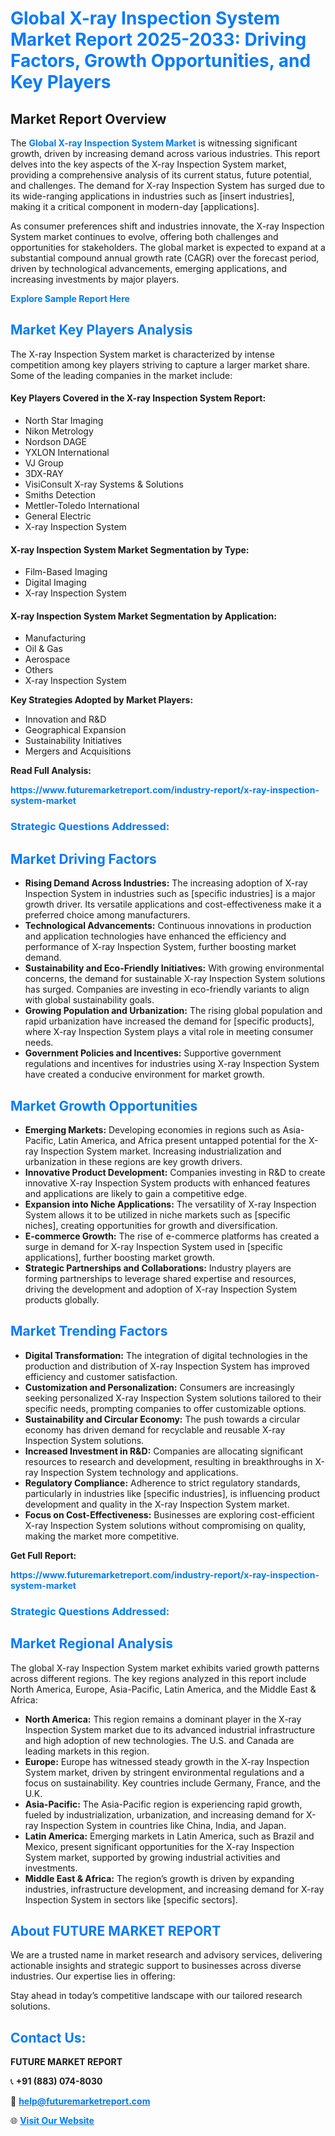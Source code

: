 <h1 style="color: #007BFF;">Global X-ray Inspection System Market Report 2025-2033: Driving Factors, Growth Opportunities, and Key Players</h1>

<section id="overview">
<h2>Market Report Overview</h2>
<p>The <a href="https://www.futuremarketreport.com/industry-report/x-ray-inspection-system-market" style="color: #007BFF; text-decoration: none;"><strong>Global X-ray Inspection System Market</strong></a> is witnessing significant growth, driven by increasing demand across various industries. This report delves into the key aspects of the X-ray Inspection System market, providing a comprehensive analysis of its current status, future potential, and challenges. The demand for X-ray Inspection System has surged due to its wide-ranging applications in industries such as [insert industries], making it a critical component in modern-day [applications].</p>
<p>As consumer preferences shift and industries innovate, the X-ray Inspection System market continues to evolve, offering both challenges and opportunities for stakeholders. The global market is expected to expand at a substantial compound annual growth rate (CAGR) over the forecast period, driven by technological advancements, emerging applications, and increasing investments by major players.</p>
</section>

<section id="overview">
<p><a href="https://www.futuremarketreport.com/request-sample/reportId=101115" style="color: #007BFF; text-decoration: none;"><strong>Explore Sample Report Here</strong></a></p>
</section>

<section id="key-players">
<h2 style="color: #007BFF;">Market Key Players Analysis</h2>
<p>The X-ray Inspection System market is characterized by intense competition among key players striving to capture a larger market share. Some of the leading companies in the market include:</p>
<h4>Key Players Covered in the X-ray Inspection System Report:</h4>
<ul><li>North Star Imaging</li><li>Nikon Metrology</li><li>Nordson DAGE</li><li>YXLON International</li><li>VJ Group</li><li>3DX-RAY</li><li>VisiConsult X-ray Systems &amp; Solutions</li><li>Smiths Detection</li><li>Mettler-Toledo International</li><li>General Electric</li><li>X-ray Inspection System</li></ul>
<h4>X-ray Inspection System Market Segmentation by Type:</h4>
<ul><li>Film-Based Imaging</li><li>Digital Imaging</li><li>X-ray Inspection System</li></ul>

<h4>X-ray Inspection System Market Segmentation by Application:</h4>
<ul><li>Manufacturing</li><li>Oil &amp; Gas</li><li>Aerospace</li><li>Others</li><li>X-ray Inspection System</li></ul>
<p><strong>Key Strategies Adopted by Market Players:</strong></p>
<ul>
<li>Innovation and R&D</li>
<li>Geographical Expansion</li>
<li>Sustainability Initiatives</li>
<li>Mergers and Acquisitions</li>
</ul>
</section>

<section>
<p><strong>Read Full Analysis: </strong></p><a href="https://www.futuremarketreport.com/industry-report/x-ray-inspection-system-market" style="color: #007BFF; text-decoration: none;"><strong>https://www.futuremarketreport.com/industry-report/x-ray-inspection-system-market</strong></a>
<h3 style="color: #007BFF;">Strategic Questions Addressed:</h3>
</section>

<section id="driving-factors">
<h2 style="color: #007BFF;">Market Driving Factors</h2>
<ul>
<li><strong>Rising Demand Across Industries:</strong> The increasing adoption of X-ray Inspection System in industries such as [specific industries] is a major growth driver. Its versatile applications and cost-effectiveness make it a preferred choice among manufacturers.</li>
<li><strong>Technological Advancements:</strong> Continuous innovations in production and application technologies have enhanced the efficiency and performance of X-ray Inspection System, further boosting market demand.</li>
<li><strong>Sustainability and Eco-Friendly Initiatives:</strong> With growing environmental concerns, the demand for sustainable X-ray Inspection System solutions has surged. Companies are investing in eco-friendly variants to align with global sustainability goals.</li>
<li><strong>Growing Population and Urbanization:</strong> The rising global population and rapid urbanization have increased the demand for [specific products], where X-ray Inspection System plays a vital role in meeting consumer needs.</li>
<li><strong>Government Policies and Incentives:</strong> Supportive government regulations and incentives for industries using X-ray Inspection System have created a conducive environment for market growth.</li>
</ul>
</section>

<section id="growth-opportunities">
<h2 style="color: #007BFF;">Market Growth Opportunities</h2>
<ul>
<li><strong>Emerging Markets:</strong> Developing economies in regions such as Asia-Pacific, Latin America, and Africa present untapped potential for the X-ray Inspection System market. Increasing industrialization and urbanization in these regions are key growth drivers.</li>
<li><strong>Innovative Product Development:</strong> Companies investing in R&D to create innovative X-ray Inspection System products with enhanced features and applications are likely to gain a competitive edge.</li>
<li><strong>Expansion into Niche Applications:</strong> The versatility of X-ray Inspection System allows it to be utilized in niche markets such as [specific niches], creating opportunities for growth and diversification.</li>
<li><strong>E-commerce Growth:</strong> The rise of e-commerce platforms has created a surge in demand for X-ray Inspection System used in [specific applications], further boosting market growth.</li>
<li><strong>Strategic Partnerships and Collaborations:</strong> Industry players are forming partnerships to leverage shared expertise and resources, driving the development and adoption of X-ray Inspection System products globally.</li>
</ul>
</section>

<section id="trending-factors">
<h2 style="color: #007BFF;">Market Trending Factors</h2>
<ul>
<li><strong>Digital Transformation:</strong> The integration of digital technologies in the production and distribution of X-ray Inspection System has improved efficiency and customer satisfaction.</li>
<li><strong>Customization and Personalization:</strong> Consumers are increasingly seeking personalized X-ray Inspection System solutions tailored to their specific needs, prompting companies to offer customizable options.</li>
<li><strong>Sustainability and Circular Economy:</strong> The push towards a circular economy has driven demand for recyclable and reusable X-ray Inspection System solutions.</li>
<li><strong>Increased Investment in R&D:</strong> Companies are allocating significant resources to research and development, resulting in breakthroughs in X-ray Inspection System technology and applications.</li>
<li><strong>Regulatory Compliance:</strong> Adherence to strict regulatory standards, particularly in industries like [specific industries], is influencing product development and quality in the X-ray Inspection System market.</li>
<li><strong>Focus on Cost-Effectiveness:</strong> Businesses are exploring cost-efficient X-ray Inspection System solutions without compromising on quality, making the market more competitive.</li>
</ul>
</section>

<section>
<p><strong>Get Full Report: </strong></p><a href="https://www.futuremarketreport.com/industry-report/x-ray-inspection-system-market" style="color: #007BFF; text-decoration: none;"><strong>https://www.futuremarketreport.com/industry-report/x-ray-inspection-system-market</strong></a>
<h3 style="color: #007BFF;">Strategic Questions Addressed:</h3>
</section>


<section id="regional-analysis">
<h2 style="color: #007BFF;">Market Regional Analysis</h2>
<p>The global X-ray Inspection System market exhibits varied growth patterns across different regions. The key regions analyzed in this report include North America, Europe, Asia-Pacific, Latin America, and the Middle East & Africa:</p>
<ul>
<li><strong>North America:</strong> This region remains a dominant player in the X-ray Inspection System market due to its advanced industrial infrastructure and high adoption of new technologies. The U.S. and Canada are leading markets in this region.</li>
<li><strong>Europe:</strong> Europe has witnessed steady growth in the X-ray Inspection System market, driven by stringent environmental regulations and a focus on sustainability. Key countries include Germany, France, and the U.K.</li>
<li><strong>Asia-Pacific:</strong> The Asia-Pacific region is experiencing rapid growth, fueled by industrialization, urbanization, and increasing demand for X-ray Inspection System in countries like China, India, and Japan.</li>
<li><strong>Latin America:</strong> Emerging markets in Latin America, such as Brazil and Mexico, present significant opportunities for the X-ray Inspection System market, supported by growing industrial activities and investments.</li>
<li><strong>Middle East & Africa:</strong> The region’s growth is driven by expanding industries, infrastructure development, and increasing demand for X-ray Inspection System in sectors like [specific sectors].</li>
</ul>
</section>

<footer>
<h2 style="color: #007BFF;">About FUTURE MARKET REPORT</h2>
<p>We are a trusted name in market research and advisory services, delivering actionable insights and strategic support to businesses across diverse industries. Our expertise lies in offering:</p>

<p>Stay ahead in today’s competitive landscape with our tailored research solutions.</p>

<h2 style="color: #007BFF;">Contact Us:</h2>
<p><strong>FUTURE MARKET REPORT</strong></p>
<p>📞 <strong>+91 (883) 074-8030</strong></p>
<p>📧 <strong><a href="mailto:help@futuremarketreport.com" style="color: #007BFF;">help@futuremarketreport.com</a></strong></p>
<p>🌐 <strong><a href="https://www.futuremarketreport.com/" style="color: #007BFF;">Visit Our Website</a></strong></p>
</footer>